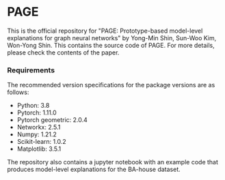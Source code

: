 # PAGE

This is the official repository for "PAGE: Prototype-based model-level explanations for graph neural networks" by Yong-Min Shin, Sun-Woo Kim, Won-Yong Shin. This contains the source code of PAGE. For more details, please check the contents of the paper.

### Requirements
The recommended version specifications for the package versions are as follows:

- Python: 3.8
- Pytorch: 1.11.0
- Pytorch geometric: 2.0.4
- Networkx: 2.5.1
- Numpy: 1.21.2
- Scikit-learn: 1.0.2
- Matplotlib: 3.5.1

The repository also contains a jupyter notebook with an example code that produces model-level explanations for the BA-house dataset.
